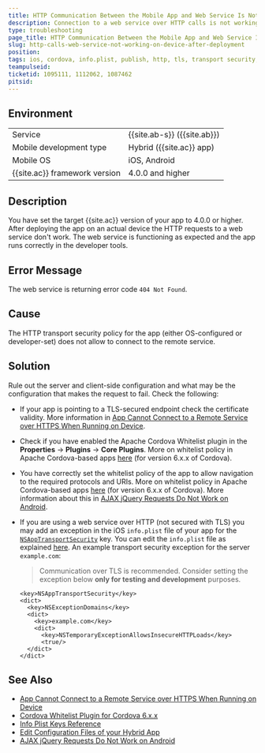 ```yaml
---
title: HTTP Communication Between the Mobile App and Web Service Is Not Working after Deployment
description: Connection to a web service over HTTP calls is not working after the app was deployed to a device  
type: troubleshooting
page_title: HTTP Communication Between the Mobile App and Web Service Is Not Working after Deployment
slug: http-calls-web-service-not-working-on-device-after-deployment
position: 
tags: ios, cordova, info.plist, publish, http, tls, transport security, AJAX
teampulseid:
ticketid: 1095111, 1112062, 1087462
pitsid:
---
```


## Environment
<table>
  <tr>
    <td>Service</td>
    <td>
	{{site.ab-s}} ({{site.ab}}) <!--Code (AppBuilder)-->
    </td>
  </tr>
  <tr>
    <td>Mobile development type</td>
    <td>Hybrid ({{site.ac}} app)</td>
  </tr>
  <tr>
    <td>Mobile OS</td>
    <td>iOS, Android</td>
  </tr>
  <tr>
    <td>{{site.ac}} framework version</td>
    <td>4.0.0 and higher</td>
  </tr>
</table>

## Description

You have set the target {{site.ac}} version of your app to 4.0.0 or higher. After deploying the app on an actual device the HTTP requests to a web service don't work. The web service is functioning as expected and the app runs correctly in the developer tools. 

## Error Message

The web service is returning error code `404 Not Found`. 

## Cause

The HTTP transport security policy for the app (either OS-configured or developer-set) does not allow to connect to the remote service. 

## Solution

Rule out the server and client-side configuration and what may be the configuration that makes the request to fail. Check the following:

- If your app is pointing to a TLS-secured endpoint check the certificate validity. More information in [App Cannot Connect to a Remote Service over HTTPS When Running on Device](http://docs.telerik.com/platform/knowledge-base/troubleshooting/app-does-not-connect-to-remote-point). 
- Check if you have enabled the Apache Cordova Whitelist plugin in the **Properties** &#8594; **Plugins** &#8594; **Core Plugins**.  More on whitelist policy in Apache Cordova-based apps [here](https://cordova.apache.org/docs/en/6.x/reference/cordova-plugin-whitelist/index.html) (for version 6.x.x of Cordova).
- You have correctly set the whitelist policy of the app to allow navigation to the required protocols and URIs. More on whitelist policy in Apache Cordova-based apps [here](https://cordova.apache.org/docs/en/6.x/reference/cordova-plugin-whitelist/index.html) (for version 6.x.x of Cordova). More information about this in [AJAX jQuery Requests Do Not Work on Android](http://docs.telerik.com/platform/knowledge-base/troubleshooting/troubleshooting-android-whitelist-not-enabled).
- If you are using a web service over HTTP (not secured with TLS) you may add an exception in the iOS `info.plist` file of your app for the [`NSAppTransportSecurity`](https://developer.apple.com/library/content/documentation/General/Reference/InfoPlistKeyReference/Articles/CocoaKeys.html) key. You can edit the `info.plist` file as explained [here](http://docs.telerik.com/platform/appbuilder/cordova/configuring-your-app/edit-configuration). An example transport security exception for the server `example.com`:
	
	> Communication over TLS is recommended. Consider setting the exception below **only for testing and development** purposes.  
	
	```
	<key>NSAppTransportSecurity</key>
	<dict>
	  <key>NSExceptionDomains</key>
	  <dict>
	    <key>example.com</key>
	    <dict>
	      <key>NSTemporaryExceptionAllowsInsecureHTTPLoads</key>
	      <true/>
	  </dict>
	</dict>
	```

## See Also

* [App Cannot Connect to a Remote Service over HTTPS When Running on Device](http://docs.telerik.com/platform/knowledge-base/troubleshooting/app-does-not-connect-to-remote-point)
* [Cordova Whitelist Plugin for Cordova 6.x.x](https://cordova.apache.org/docs/en/6.x/reference/cordova-plugin-whitelist/index.html)
* [Info Plist Keys Reference](https://developer.apple.com/library/content/documentation/General/Reference/InfoPlistKeyReference/Articles/CocoaKeys.html)
* [Edit Configuration Files of your Hybrid App](http://docs.telerik.com/platform/appbuilder/cordova/configuring-your-app/edit-configuration)
* [AJAX jQuery Requests Do Not Work on Android](http://docs.telerik.com/platform/knowledge-base/troubleshooting/troubleshooting-android-whitelist-not-enabled)
